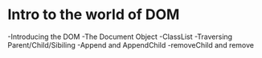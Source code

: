 # Intro to the world of DOM
-Introducing the DOM
-The Document Object
-ClassList
-Traversing Parent/Child/Sibiling
-Append and AppendChild
-removeChild and remove
